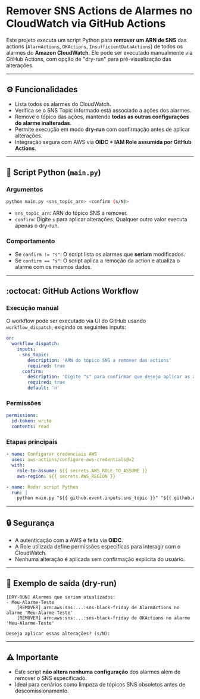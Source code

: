 # Remover SNS Actions de Alarmes no CloudWatch via GitHub Actions

Este projeto executa um script Python para **remover um ARN de SNS** das actions (`AlarmActions`, `OKActions`, `InsufficientDataActions`) de todos os alarmes do **Amazon CloudWatch**. Ele pode ser executado manualmente via GitHub Actions, com opção de "dry-run" para pré-visualização das alterações.

---

## :gear: Funcionalidades
- Lista todos os alarmes do CloudWatch.
- Verifica se o SNS Topic informado está associado a ações dos alarmes.
- Remove o tópico das ações, mantendo **todas as outras configurações do alarme inalteradas**.
- Permite execução em modo **dry-run** com confirmação antes de aplicar alterações.
- Integração segura com AWS via **OIDC + IAM Role assumida por GitHub Actions**.

---

## :snake: Script Python (`main.py`)

### Argumentos
```bash
python main.py <sns_topic_arn> <confirm (s/N)>
```
- `sns_topic_arn`: ARN do tópico SNS a remover.
- `confirm`: Digite `s` para aplicar alterações. Qualquer outro valor executa apenas o dry-run.

### Comportamento
- Se `confirm != "s"`: O script lista os alarmes que **seriam** modificados.
- Se `confirm == "s"`: O script aplica a remoção da action e atualiza o alarme com os mesmos dados.

---

## :octocat: GitHub Actions Workflow

### Execução manual
O workflow pode ser executado via UI do GitHub usando `workflow_dispatch`, exigindo os seguintes inputs:

```yaml
on:
  workflow_dispatch:
    inputs:
      sns_topic:
        description: 'ARN do tópico SNS a remover das actions'
        required: true
      confirm:
        description: 'Digite "s" para confirmar que deseja aplicar as alterações (caso contrário, será dry-run)'
        required: true
        default: 'n'
```

### Permissões
```yaml
permissions:
  id-token: write
  contents: read
```

### Etapas principais
```yaml
- name: Configurar credenciais AWS
  uses: aws-actions/configure-aws-credentials@v2
  with:
    role-to-assume: ${{ secrets.AWS_ROLE_TO_ASSUME }}
    aws-region: ${{ secrets.AWS_REGION }}

- name: Rodar script Python
  run: |
    python main.py "${{ github.event.inputs.sns_topic }}" "${{ github.event.inputs.confirm }}"
```

---

## :lock: Segurança
- A autenticação com a AWS é feita via **OIDC**.
- A Role utilizada define permissões específicas para interagir com o CloudWatch.
- Nenhuma alteração é aplicada sem confirmação explícita do usuário.

---

## :memo: Exemplo de saída (dry-run)
```
[DRY-RUN] Alarmes que seriam atualizados:
- Meu-Alarme-Teste
    [REMOVER] arn:aws:sns:...:sns-black-friday de AlarmActions no alarme 'Meu-Alarme-Teste'
    [REMOVER] arn:aws:sns:...:sns-black-friday de OKActions no alarme 'Meu-Alarme-Teste'

Deseja aplicar essas alterações? (s/N):
```

---

## :warning: Importante
- Este script **não altera nenhuma configuração** dos alarmes além de remover o SNS especificado.
- Ideal para cenários como limpeza de tópicos SNS obsoletos antes de descomissionamento.
